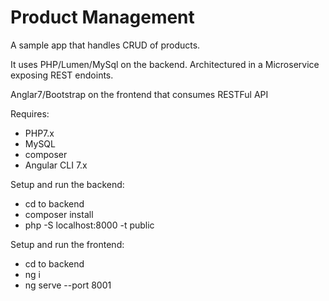# Product Management

A sample app that handles CRUD of products.

It uses PHP/Lumen/MySql on the backend. Architectured in a Microservice exposing REST endoints.

Anglar7/Bootstrap on the frontend that consumes RESTFul API

Requires:
- PHP7.x
- MySQL
- composer
- Angular CLI 7.x

Setup and run the backend:
- cd to backend
- composer install
- php -S localhost:8000 -t public

Setup and run the frontend:
- cd to backend
- ng i
- ng serve --port 8001